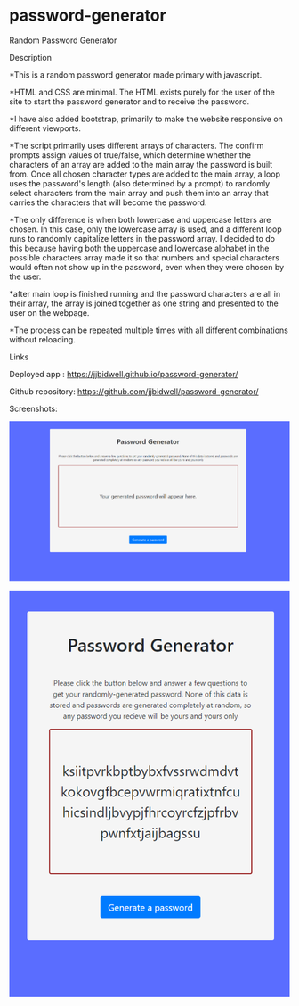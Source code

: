 # password-generator
Random Password Generator

Description

*This is a random password generator made primary with javascript.

*HTML and CSS are minimal. The HTML exists purely for the user of the site to start the password generator and to receive the password.

*I have also added bootstrap, primarily to make the website responsive on different viewports. 

*The script primarily uses different arrays of characters. The confirm prompts assign  values of true/false, which determine whether the characters of an array are added to the main array the password is built from. Once all chosen character types are added to the main array, a loop uses the password's length (also determined by a prompt) to randomly select characters from the main array and push them into an array that carries the characters that will become the password. 

*The only difference is when both lowercase and uppercase letters are chosen. In this case, only the lowercase array is used, and a different loop runs to randomly capitalize letters in the password array. I decided to do this because having both the uppercase and lowercase alphabet in the possible characters array made it so that numbers and special characters would often not show up in the password, even when they were chosen by the user.

*after main loop is finished running and the password characters are all in their array, the array is joined together as one string and presented to the user on the webpage. 

*The process can be repeated multiple times with all different combinations without reloading. 




Links

Deployed app :
https://jjbidwell.github.io/password-generator/

Github repository: 
https://github.com/jjbidwell/password-generator/


Screenshots:

![Large display](./assets/images/password-lg.png)

![Small display](./assets/images/password-s.png)
